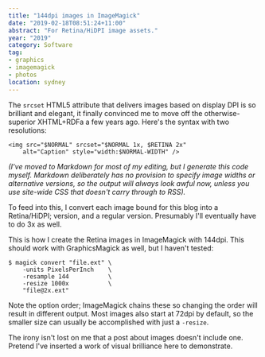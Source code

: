 ```yaml
---
title: "144dpi images in ImageMagick"
date: "2019-02-18T08:51:24+11:00"
abstract: "For Retina/HiDPI image assets."
year: "2019"
category: Software
tag:
- graphics
- imagemagick
- photos
location: sydney
---
```

The `srcset` HTML5 attribute that delivers images based on display DPI is so brilliant and elegant, it finally convinced me to move off the otherwise-superior XHTML+RDFa a few years ago. Here's the syntax with two resolutions:

    <img src="$NORMAL" srcset="$NORMAL 1x, $RETINA 2x"
        alt="Caption" style="width:$NORMAL-WIDTH" />

*(I've moved to Markdown for most of my editing, but I generate this code myself. Markdown deliberately has no provision to specify image widths or alternative versions, so the output will always look awful now, unless you use site-wide CSS that doesn't carry through to RSS).*

To feed into this, I convert each image bound for this blog into a Retina/HiDPI; version, and a regular version. Presumably I'll eventually have to do 3x as well.

This is how I create the Retina images in ImageMagick with 144dpi. This should work with GraphicsMagick as well, but I haven't tested:

    $ magick convert "file.ext" \ 
        -units PixelsPerInch    \
        -resample 144           \
        -resize 1000x           \
        "file@2x.ext"

Note the option order; ImageMagick chains these so changing the order will result in different output. Most images also start at 72dpi by default, so the smaller size can usually be accomplished with just a `-resize`.

The irony isn't lost on me that a post about images doesn't include one. Pretend I've inserted a work of visual brilliance here to demonstrate.

